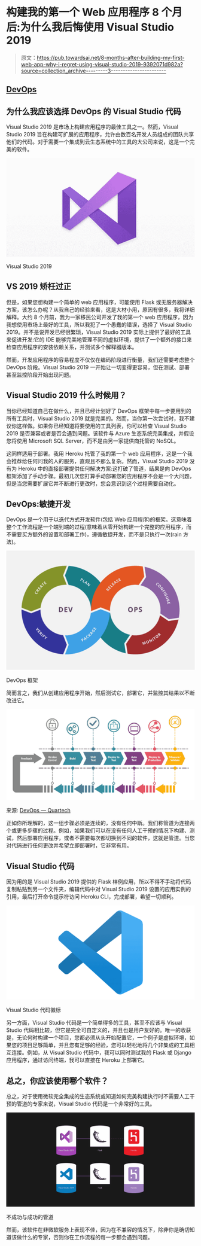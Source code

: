 # 构建我的第一个 Web 应用程序 8 个月后:为什么我后悔使用 Visual Studio 2019

> 原文：<https://pub.towardsai.net/8-months-after-building-my-first-web-app-why-i-regret-using-visual-studio-2019-9392071d982a?source=collection_archive---------3----------------------->

## [DevOps](https://towardsai.net/p/category/devops)

## 为什么我应该选择 DevOps 的 Visual Studio 代码

Visual Studio 2019 是市场上构建应用程序的最佳工具之一。然而，Visual Studio 2019 旨在构建可扩展的应用程序，允许由数百名开发人员组成的团队共享他们的代码。对于需要一个集成到云生态系统中的工具的大公司来说，这是一个完美的软件。

![](img/4403b2e237ffed274185ae7836186146.png)

Visual Studio 2019

## VS 2019 矫枉过正

但是，如果您想构建一个简单的 web 应用程序，可能使用 Flask 或无服务器解决方案，该怎么办呢？从我自己的经验来看，这是大材小用，原因有很多，我将详细解释。大约 8 个月前，我为一家移民公司开发了我的第一个 web 应用程序，因为我想使用市场上最好的工具，所以我犯了一个愚蠢的错误，选择了 Visual Studio 2019。并不是说开发已经很繁琐，Visual Studio 2019 实际上提供了最好的工具来促进开发:它的 IDE 能够完美地管理不同的虚拟环境，提供了一个额外的接口来检查应用程序的安装依赖关系，并测试多个解释器版本。

然而，开发应用程序的容易程度不仅仅在编码阶段进行衡量，我们还需要考虑整个 DevOps 阶段。Visual Studio 2019 一开始让一切变得更容易，但在测试、部署甚至监控阶段开始出现问题。

## Visual Studio 2019 什么时候用？

当你已经知道自己在做什么，并且已经计划好了 DevOps 框架中每一步要用到的所有工具时，Visual Studio 2019 就是完美的。然而，当你第一次尝试时，我不建议你这样做。如果你已经知道将要使用的工具列表，你可以检查 Visual Studio 2019 是否兼容或者是否会遇到问题。该软件与 Azure 生态系统完美集成，并假设您将使用 Microsoft SQL Server，而不是由另一家提供商托管的 NoSQL。

这同样适用于部署。我用 Heroku 托管了我的第一个 web 应用程序，这是一个我会推荐给任何问我的人的服务，直观且不那么复杂。然而，Visual Studio 2019 没有为 Heroku 中的直接部署提供任何解决方案:这打破了管道，结果是向 DevOps 框架添加了手动步骤。最初几次您打算手动部署您的应用程序不会是一个大问题，但是当您需要扩展它并不断进行更改时，您会意识到这个过程需要自动化。

## DevOps:敏捷开发

DevOps 是一个用于以迭代方式开发软件(包括 Web 应用程序)的框架。这意味着整个工作流程是一个端到端的过程(意味着从零开始构建一个完整的应用程序，而不需要买方额外的设置和部署工作)，遵循敏捷开发，而不是只执行一次(rain 方法)。

![](img/277c7efa8a4f1fe350cdf4dd97019d5b.png)

DevOps 框架

简而言之，我们从创建应用程序开始，然后测试它，部署它，并监控其结果以不断改进它。

![](img/158e68b2210c67b3e4b6dbb6b9efae93.png)

来源: [DevOps — Quartech](https://www.quartech.com/technologies/devops/)

正如你所理解的，这一组步骤必须是连续的，没有任何中断。我们称管道为连接两个或更多步骤的过程。例如，如果我们可以在没有任何人工干预的情况下构建、测试，然后部署应用程序，或者不需要每次都切换到不同的软件，这就是管道。当您对代码进行任何更改并希望立即部署时，它非常有用。

## Visual Studio 代码

因为用的是 Visual Studio 2019 提供的 Flask 样例应用，所以不得不手动将代码复制粘贴到另一个文件夹，编辑代码中对 Visual Studio 2019 设置的应用实例的引用，最后打开命令提示符访问 Heroku CLI，完成部署，希望一切顺利。

![](img/ab79a157017282437cdba00e83beddd5.png)

Visual Studio 代码徽标

另一方面，Visual Studio 代码是一个简单得多的工具，甚至不应该与 Visual Studio 代码相比较，但它是完全可自定义的，并且也是用户友好的。唯一的收获是，无论何时构建一个项目，您都必须从头开始配置它，一个例子是虚拟环境，如果您的项目足够简单，并且您有足够的经验，您可以轻松地将几个非集成的工具相互连接。例如，从 Visual Studio 代码中，我可以同时测试我的 Flask 或 Django 应用程序，通过访问终端，我可以直接在 Heroku 上部署它。

## 总之，你应该使用哪个软件？

总之，对于使用微软完全集成的生态系统或知道如何完美构建执行时不需要人工干预的管道的专家来说，Visual Studio 代码是一个非常好的工具。

![](img/23bebac667c2e952040be5ffd4d04d16.png)

不成功与成功的管道

然而，该软件在非微软服务上表现不佳，因为在不兼容的情况下，除非你是确切知道该做什么的专家，否则你在工作流程的每一步都会遇到问题。